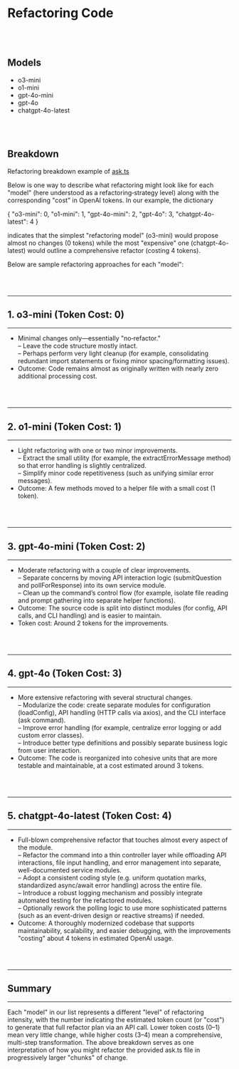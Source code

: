 # Refactoring Code

<br/><br/>

## Models

- o3-mini
- o1-mini
- gpt-4o-mini
- gpt-4o
- chatgpt-4o-latest

<br/><br/>

## Breakdown

Refactoring breakdown example of [ask.ts](code-files/ask.ts.md)

Below is one way to describe what refactoring might look like for each "model" (here understood as a refactoring‐strategy level) along with the corresponding "cost" in OpenAI tokens. In our example, the dictionary

 { "o3-mini": 0, "o1-mini": 1, "gpt-4o-mini": 2, "gpt-4o": 3, "chatgpt-4o-latest": 4 }

indicates that the simplest "refactoring model" (o3-mini) would propose almost no changes (0 tokens) while the most "expensive" one (chatgpt-4o-latest) would outline a comprehensive refactor (costing 4 tokens).

Below are sample refactoring approaches for each "model":

<br/><br/>

---  
## 1. o3-mini (Token Cost: 0)
---

- Minimal changes only—essentially "no‐refactor."  
	– Leave the code structure mostly intact.  
	– Perhaps perform very light cleanup (for example, consolidating redundant import statements or fixing minor spacing/formatting issues).  
- Outcome: Code remains almost as originally written with nearly zero additional processing cost.

<br/><br/>

---  
## 2. o1-mini (Token Cost: 1)  
---

- Light refactoring with one or two minor improvements.  
	– Extract the small utility (for example, the extractErrorMessage method) so that error handling is slightly centralized.  
	– Simplify minor code repetitiveness (such as unifying similar error messages).  
- Outcome: A few methods moved to a helper file with a small cost (1 token).

<br/><br/>

---  
## 3. gpt-4o-mini (Token Cost: 2)
---

- Moderate refactoring with a couple of clear improvements.  
	– Separate concerns by moving API interaction logic (submitQuestion and pollForResponse) into its own service module.  
	– Clean up the command’s control flow (for example, isolate file reading and prompt gathering into separate helper functions).  
- Outcome: The source code is split into distinct modules (for config, API calls, and CLI handling) and is easier to maintain.  
- Token cost: Around 2 tokens for the improvements.

<br/><br/>

---  
## 4. gpt-4o (Token Cost: 3)
---

- More extensive refactoring with several structural changes.  
	– Modularize the code: create separate modules for configuration (loadConfig), API handling (HTTP calls via axios), and the CLI interface (ask command).  
	– Improve error handling (for example, centralize error logging or add custom error classes).  
	– Introduce better type definitions and possibly separate business logic from user interaction.  
- Outcome: The code is reorganized into cohesive units that are more testable and maintainable, at a cost estimated around 3 tokens.

<br/><br/>

---  
## 5. chatgpt-4o-latest (Token Cost: 4)
---

- Full-blown comprehensive refactor that touches almost every aspect of the module.  
	– Refactor the command into a thin controller layer while offloading API interactions, file input handling, and error management into separate, well-documented service modules.  
	– Adopt a consistent coding style (e.g. uniform quotation marks, standardized async/await error handling) across the entire file.  
	– Introduce a robust logging mechanism and possibly integrate automated testing for the refactored modules.  
	– Optionally rework the polling logic to use more sophisticated patterns (such as an event-driven design or reactive streams) if needed.  
- Outcome: A thoroughly modernized codebase that supports maintainability, scalability, and easier debugging, with the improvements "costing" about 4 tokens in estimated OpenAI usage.

<br/><br/>

---  
## Summary
---

Each "model" in our list represents a different "level" of refactoring intensity, with the number indicating the estimated token count (or "cost") to generate that full refactor plan via an API call. Lower token costs (0–1) mean very little change, while higher costs (3–4) mean a comprehensive, multi-step transformation. The above breakdown serves as one interpretation of how you might refactor the provided ask.ts file in progressively larger "chunks" of change.